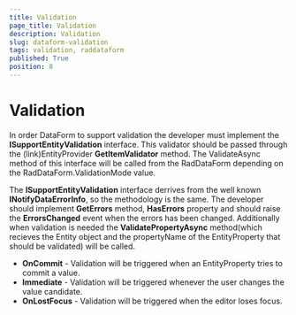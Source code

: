 ```yaml
---
title: Validation
page_title: Validation
description: Validation
slug: dataform-validation
tags: validation, raddataform
published: True
position: 8
---
```


# Validation

In order DataForm to support validation the developer must implement the **ISupportEntityValidation** interface. This validator should be passed through the (link)EntityProvider **GetItemValidator** method.
The ValidateAsync method of this interface will be called from the RadDataForm depending on the RadDataForm.ValidationMode value.


The **ISupportEntityValidation** interface derrives from the well known **INotifyDataErrorInfo**, so the methodology is the same. The developer should implement **GetErrors** method, **HasErrors** property and should raise the **ErrorsChanged** event when the errors has been changed. Additionally when validation is needed the **ValidatePropertyAsync** method(which recieves the Entity object and the propertyName of the EntityProperty that should be validated) will be called.

- **OnCommit** - Validation will be triggered when an EntityProperty tries to commit a value.
- **Immediate** - Validation will be triggered whenever the user changes the value candidate.
- **OnLostFocus** - Validation will be triggered when the editor loses focus.
